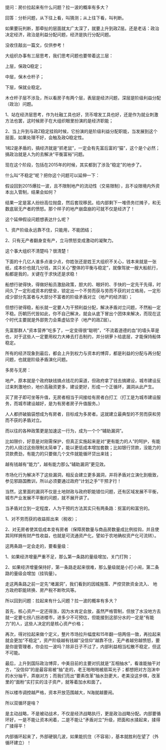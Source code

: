 提问：房价拉起来有什么问题？拉一波的概率有多大？

 

回答：分析问题，从下往上看，叫猜测；从上往下看，叫判断。

 

如果要玩判断，那牵扯的层面就太广太深了，就要上升到政Z层。还是老话：政治决定经济，政治是利益分配问题，经济是执行分配问题。



没收住敲出一篇文，仅供参考！

 

大组织办事有三层思考，我们思考问题也要带着这三层：



上层，保政Q稳定；

中层，保木仓杆子；

下层，保就业稳定。

 

木仓杆子层不涉及，所以看房子有两个层，表层是经济问题，深层是阶级利益分配（政治）问题。



1、站在经济层思考，作为社融工具也好，货币增发工具也好，还是作为就业刺激方法也罢，这时候房子在大组织眼里扮演的是经济职能；



2、当上升到与政Z稳定挂钩时候，它扮演的是阶级利益分配职能，当发展到这个层面，如果处理不好，会触及政Q稳定性。



1和2是矛盾的，搞经济就是“抓老鼠”，一定会有先富后富的“猫”，这个是个必然；搞政治就是人为的去解决“平衡富裕”问题。

 

现在这个阶段，包括在2015年的时候，其实都到了涉及“稳定”的地步了。

 

什么叫“不稳定”呢？把你这个问题可以延伸一下：



假设回到2015爆拉一波，且不限制地产的流动性（交易限制），且不设限境内外资本出入管制，结果会如何？



结果一定是富人纷纷高位抛盘，然后套现移民。给内部剩下一堆债务烂摊子，和无数底层无产者的愤怒。那个样子的地产崩盘崩的可就不仅是经济了！

 

这个延伸假设问题想表达什么呢？

1、资产阶级永远靠不住，只能用，不能团结；

2、只有无产者翻身变有产，立马愤怒变成激动的凝聚力。

 

这个事大组织不清楚吗？很清楚！



下面的十几亿人谁多点谁少点，你姓张还是姓王大组织不关心，钱本来就是一张纸，成本价也就几分钱，其只关心“整体的平衡与稳定”，就像驾驶一艘大船航行，船都是我的，关键在于求快还是求稳！



船想行驶得快，得做好船员激励政策，胆大的、眼奸的、手快的一定先干先得，时间久了一定形成资本的壁垒，锁定出一个不劳而获与劳而不获的对立格局，一定形成少部分先富者与大部分不富者的阶级矛盾对立（地产的经济层）；



但想行驶得稳，船长就一定要人为干预利益分配，解决矛盾对立问题，不然船一定不稳。历朝历代皆如此，你不自己解决，就会从底下冒出个团体来解决，而现在这个时代主要就是外部势力会乘虚钻空子（地产的政Z层）。



先富那群人“资本营养”吃多了，一定变得很“聪明”，“不流着道德的血”的墙头草是也，对于这些人一定要用权力大棒去打击制约，并分胡萝卜给底层，才能保持船体稳定。

 

所有的经济现象到最后，都会上升到权力与资本的博弈，都是利益的分配与再分配问题，也就是阶级矛盾演化问题。

 



多房与无房：



地产，原本就是个政府缺钱搞点钱花的渠道，但政府拿了钱去搞建设，城市建设反过来刺激地价，地价高融资更多，建设更好，形成一个正循环，漏洞从此产生。



买了房子即可坐等升值，无房者相当于间接给有房者白打工（打工是为城市建设服务，而城市建设越好，是为有房者房子升值服务。）



人人都挤破脑袋想成为有房者，目标成为多房者。这就建立最典型的不劳而获和劳而不获的矛盾对立。



而以往的各种政策更是加速这一行为，成为一个个“辅助漏洞”。



比如限价，好意是对刚需保护，但真正实施起来是对“更有能力的人”的呵护，有能力的人绕过这些限制太简单了，能以更低成本增加套数；比如银行贷款，没能力的贷款费劲，有能力的只要做几个文件就能循环贷出来钱；



越有钱越有“能力”，越有能力那么“辅助漏洞”更见效。



市场化行为解决不了这些漏洞，相反会建立更多漏洞，并将矛盾对立演化到极致，参见邪路国教训，所以必须要通过政府“计划之手”干预才行！



当然，这里面的漏洞不仅是土地财政与政府职能错位问题，还有区域发展不平衡，城市产业发展不平衡的问题，就不展开讲了。

 

当矛盾对立到一定程度，人为干预的方法其实只有两条路：抠富的和富穷的。



1、对不劳而获的收益抠出来（税收）；

2、对无房者使其低成本变有房者（保障房数量与商品房数量成比例挂钩，并且使其同样拥有财产性收益，也就是可流通资产化，譬如于农地确权资产化可流转）。

 

这两条路一定会走的，要看量级：



1、如果经济增量严重不足，那么第一条路的量级增加，关门打狗；

2、如果经济增量保持好，第一条路走起来很难，那么量级就是小打小闹，第二条路的量级会增加（挂钩量）。



走这两条路之前一定先“堵漏洞”，我们看到的因城施策、严控贷款资金流入、 地方政府职能转换、房产税不断吹风等。





所以回到问题：拉起来有什么问题？拉一波的概率有多大？

 

首先，核心资产一定还得涨，因为水肯定会放，虽然严格管制，但放了水没地方去就一定要七拐八拐进楼市，进多少不可预估，但能接到这部分水的一定是“有能力”的人，这些人决定的是核心资产价格；



再次，得对拉起来做个定义，整片市场拉升幅度和15年翻一倍两倍一致，再拉起来就会更加“不稳定”，资产阶级越有钱越“没信仰”越靠不住，无产者越穷越愤怒，要是你是管理者，你会拉一波吗？除非日子不过了，内部利益相当松散不稳定，但这不可能。



最后，上升到国际政治博弈，中美目前的主要对抗就是“互相抽水”，看谁能抽干对方，“没信仰”的是最容易被“抽”走的，老王啪啪啪被扇耳光子；都想把对方泡沫中的水分抽干，弄崩对方；而我们亮出“要素改革”抽水劲更大，老美没这步棋，改革里的“面粉”实打实的洼子资产，就等着加水和面了。



所以楼市调控越严格，资本开放范围越大，N海就越要闹。

 

所以双循环是啥？



是主动战略，不是被动战术，不仅是经济战略执行，更是政治战略分配。内部要循环好，一是不能让资本闲着，二是不能让“矛盾对立”升级，把面和水揉起来，揉得广揉得平！



内部循环起来了，外部硬钢几波，如果能抗住（不容易），基本就胜利在望了（外循环建立）！